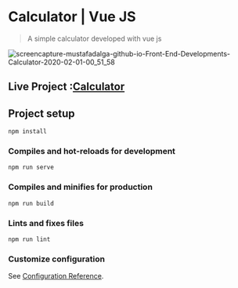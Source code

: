 # Calculator | Vue JS

> A simple calculator developed with vue js


![screencapture-mustafadalga-github-io-Front-End-Developments-Calculator-2020-02-01-00_51_58](https://user-images.githubusercontent.com/25087769/73577370-b2db1080-448d-11ea-86b9-149dcb08fa27.png)



## Live Project :[Calculator](https://mustafadalga.github.io/Front-End-Developments/Calculator/) 


## Project setup
```
npm install
```

### Compiles and hot-reloads for development
```
npm run serve
```

### Compiles and minifies for production
```
npm run build
```

### Lints and fixes files
```
npm run lint
```

### Customize configuration
See [Configuration Reference](https://cli.vuejs.org/config/).
